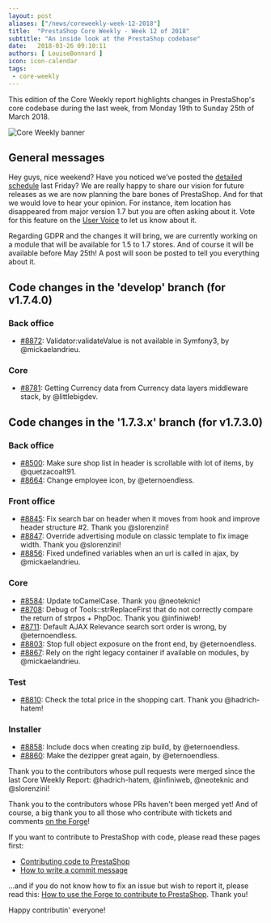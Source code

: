 ```yaml
---
layout: post
aliases: ["/news/coreweekly-week-12-2018"]
title:  "PrestaShop Core Weekly - Week 12 of 2018"
subtitle: "An inside look at the PrestaShop codebase"
date:   2018-03-26 09:10:11
authors: [ LouiseBonnard ]
icon: icon-calendar
tags:
 - core-weekly
---
```


This edition of the Core Weekly report highlights changes in PrestaShop's core codebase during the last week, from Monday 19th to Sunday 25th of March 2018.

![Core Weekly banner](/assets/images/2017/04/core_weekly_banner.jpg)


## General messages

Hey guys, nice weekend? Have you noticed we’ve posted the [detailed schedule]( http://build.prestashop.com/news/announcing-our-2018-release-schedule) last Friday? We are really happy to share our vision for future releases as we are now planning the bare bones of PrestaShop. And for that we would love to hear your opinion. For instance, item location has disappeared from major version 1.7 but you are often asking about it. Vote for this feature on the [User Voice](http://feedback.prestashop.com) to let us know about it.

Regarding GDPR and the changes it will bring, we are currently working on a module that will be available for 1.5 to 1.7 stores. And of course it will be available before May 25th! A post will soon be posted to tell you everything about it.


## Code changes in the 'develop' branch (for v1.7.4.0)

### Back office

* [#8872](https://github.com/PrestaShop/PrestaShop/pull/8872): Validator:validateValue is not available in Symfony3, by @mickaelandrieu.


### Core

* [#8781](https://github.com/PrestaShop/PrestaShop/pull/8781): Getting Currency data from Currency data layers middleware stack, by @littlebigdev.


## Code changes in the '1.7.3.x' branch (for v1.7.3.0)

### Back office

* [#8500](https://github.com/PrestaShop/PrestaShop/pull/8500): Make sure shop list in header is scrollable with lot of items, by @quetzacoalt91.
* [#8664](https://github.com/PrestaShop/PrestaShop/pull/8664): Change employee icon, by @eternoendless.


### Front office

* [#8845](https://github.com/PrestaShop/PrestaShop/pull/8845): Fix search bar on header when it moves from hook and improve header structure #2. Thank you @slorenzini!
* [#8847](https://github.com/PrestaShop/PrestaShop/pull/8847): Override advertising module on classic template to fix image width. Thank you @slorenzini!
* [#8856](https://github.com/PrestaShop/PrestaShop/pull/8856): Fixed undefined variables when an url is called in ajax, by @mickaelandrieu.


### Core

* [#8584](https://github.com/PrestaShop/PrestaShop/pull/8584): Update toCamelCase. Thank you @neoteknic!
* [#8708](https://github.com/PrestaShop/PrestaShop/pull/8708): Debug of Tools::strReplaceFirst that do not correctly compare the return of strpos + PhpDoc. Thank you @infiniweb!
* [#8711](https://github.com/PrestaShop/PrestaShop/pull/8711): Default AJAX Relevance search sort order is wrong, by @eternoendless.
* [#8803](https://github.com/PrestaShop/PrestaShop/pull/8803): Stop full object exposure on the front end, by @eternoendless.
* [#8867](https://github.com/PrestaShop/PrestaShop/pull/8867): Rely on the right legacy container if available on modules, by @mickaelandrieu.


### Test

* [#8810](https://github.com/PrestaShop/PrestaShop/pull/8810): Check the total price in the shopping cart. Thank you @hadrich-hatem!


### Installer

* [#8858](https://github.com/PrestaShop/PrestaShop/pull/8858): Include docs when creating zip build, by @eternoendless.
* [#8860](https://github.com/PrestaShop/PrestaShop/pull/8860): Make the dezipper great again, by @eternoendless.

Thank you to the contributors whose pull requests were merged since the last Core Weekly Report: @hadrich-hatem, @infiniweb, @neoteknic and @slorenzini!

Thank you to the contributors whose PRs haven't been merged yet! And of course, a big thank you to all those who contribute with tickets and comments [on the Forge](http://forge.prestashop.com/)!

If you want to contribute to PrestaShop with code, please read these pages first:

 * [Contributing code to PrestaShop](http://doc.prestashop.com/display/PS16/Contributing+code+to+PrestaShop)
 * [How to write a commit message](http://doc.prestashop.com/display/PS16/How+to+write+a+commit+message)

...and if you do not know how to fix an issue but wish to report it, please read this: [How to use the Forge to contribute to PrestaShop](http://doc.prestashop.com/display/PS16/How+to+use+the+Forge+to+contribute+to+PrestaShop). Thank you!

Happy contributin' everyone!
